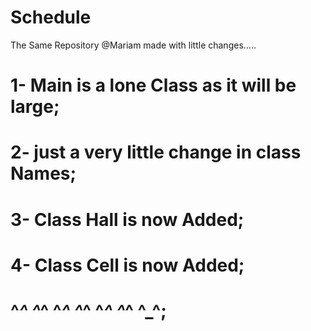 # Schedule 
The Same Repository @Mariam made with little changes.....
# 1- Main is a lone Class as it will be large;
# 2- just a very little change in class Names;
# 3- Class Hall is now Added;
# 4- Class Cell is now Added;
# ^_^ ^_^ ^_^ ^_^ ^_^ ^_^ ^_^;
